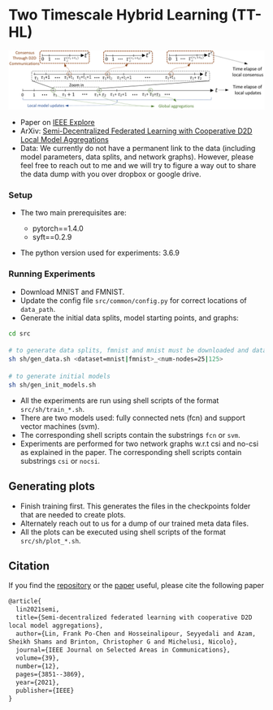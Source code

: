 # Two Timescale Hybrid Learning (TT-HL)

![TT-HL](tthl.png)

- Paper on [IEEE Explore](https://ieeexplore.ieee.org/abstract/document/9562522)
- ArXiv: [Semi-Decentralized Federated Learning with Cooperative D2D Local Model Aggregations](https://arxiv.org/abs/2103.10481)
- Data: We currently do not have a permanent link to the data (including model parameters, data splits, and network graphs). However, please feel free to reach out to me and we will try to figure a way out to share the data dump with you over dropbox or google drive.

### Setup

- The two main prerequisites are:
  - pytorch==1.4.0
  - syft==0.2.9

- The python version used for experiments: 3.6.9

### Running Experiments

- Download MNIST and FMNIST.
- Update the config file `src/common/config.py` for correct locations of `data_path`.
- Generate the initial data splits, model starting points, and graphs:

```bash
cd src

# to generate data splits, fmnist and mnist must be downloaded and data_path set.
sh sh/gen_data.sh <dataset=mnist|fmnist>_<num-nodes=25|125>

# to generate initial models
sh sh/gen_init_models.sh
```

- All the experiments are run using shell scripts of the format `src/sh/train_*.sh`.
- There are two models used: fully connected nets (fcn) and support vector machines (svm).
- The corresponding shell scripts contain the substrings `fcn` or `svm`.
- Experiments are performed for two network graphs w.r.t csi and no-csi as explained in the paper. The corresponding shell scripts contain substrings `csi` or `nocsi`.

## Generating plots

- Finish training first. This generates the files in the checkpoints folder that are needed to create plots.
- Alternately reach out to us for a dump of our trained meta data files.
- All the plots can be executed using shell scripts of the format `src/sh/plot_*.sh`.

## Citation

If you find the [repository](https://github.com/shams-sam/TwoTimeScaleHybridLearning) or the [paper](https://ieeexplore.ieee.org/abstract/document/9562522) useful, please cite the following paper

```
@article{
  lin2021semi,
  title={Semi-decentralized federated learning with cooperative D2D local model aggregations},
  author={Lin, Frank Po-Chen and Hosseinalipour, Seyyedali and Azam, Sheikh Shams and Brinton, Christopher G and Michelusi, Nicolo},
  journal={IEEE Journal on Selected Areas in Communications},
  volume={39},
  number={12},
  pages={3851--3869},
  year={2021},
  publisher={IEEE}
}
```

